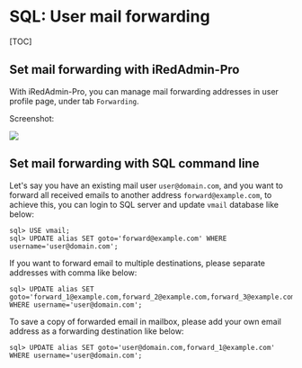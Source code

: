 # SQL: User mail forwarding

[TOC]

## Set mail forwarding with iRedAdmin-Pro

With iRedAdmin-Pro, you can manage mail forwarding addresses in user
profile page, under tab `Forwarding`.

Screenshot:

![](../images/iredadmin/user_profile_mail_forwarding.png)

## Set mail forwarding with SQL command line

Let's say you have an existing mail user `user@domain.com`, and you want to
forward all received emails to another address `forward@example.com`,
to achieve this, you can login to SQL server and update `vmail` database like
below:

```
sql> USE vmail;
sql> UPDATE alias SET goto='forward@example.com' WHERE username='user@domain.com';
```

If you want to forward email to multiple destinations, please separate
addresses with comma like below:

```
sql> UPDATE alias SET goto='forward_1@example.com,forward_2@example.com,forward_3@example.com' WHERE username='user@domain.com';
```

To save a copy of forwarded email in mailbox, please add your own email address
as a forwarding destination like below:

```
sql> UPDATE alias SET goto='user@domain.com,forward_1@example.com' WHERE username='user@domain.com';
```
